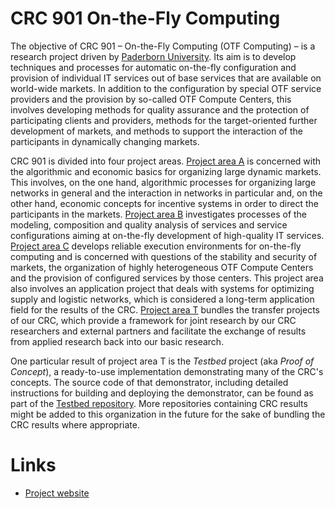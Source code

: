 # CRC 901 On-the-Fly Computing

The objective of CRC 901 – On-the-Fly Computing (OTF Computing) – is a research project driven by [Paderborn University](https://www.uni-paderborn.de/en/). Its aim is to develop techniques and processes for automatic on-the-fly configuration and provision of individual IT services out of base services that are available on world-wide markets. In addition to the configuration by special OTF service providers and the provision by so-called OTF Compute Centers, this involves developing methods for quality assurance and the protection of participating clients and providers, methods for the target-oriented further development of markets, and methods to support the interaction of the participants in dynamically changing markets.

CRC 901 is divided into four project areas. [Project area A](https://sfb901.uni-paderborn.de/de/projects/project-area-a) is concerned with the algorithmic and economic basics for organizing large dynamic markets. This involves, on the one hand, algorithmic processes for organizing large networks in general and the interaction in networks in particular and, on the other hand, economic concepts for incentive systems in order to direct the participants in the markets. [Project area B](https://sfb901.uni-paderborn.de/de/projects/project-area-b) investigates processes of the modeling, composition and quality analysis of services and service configurations aiming at on-the-fly development of high-quality IT services. [Project area C](https://sfb901.uni-paderborn.de/de/projects/project-area-c) develops reliable execution environments for on-the-fly computing and is concerned with questions of the stability and security of markets, the organization of highly heterogeneous OTF Compute Centers and the provision of configured services by those centers. This project area also involves an application project that deals with systems for optimizing supply and logistic networks, which is considered a long-term application field for the results of the CRC. [Project area T](https://sfb901.uni-paderborn.de/de/projects/project-area-t) bundles the transfer projects of our CRC, which provide a framework for joint research by our CRC researchers and external partners and facilitate the exchange of results from applied research back into our basic research.

One particular result of project area T is the *Testbed* project (aka *Proof of Concept*), a ready-to-use implementation demonstrating many of the CRC's concepts. The source code of that demonstrator, including detailed instructions for building and deploying the demonstrator, can be found as part of the [Testbed repository](https://github.com/CRC-901-On-the-Fly-Computing/Testbed). More repositories containing CRC results might be added to this organization in the future for the sake of bundling the CRC results where appropriate.

# Links

- [Project website](https://sfb901.uni-paderborn.de/de/)
